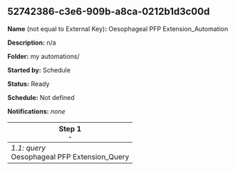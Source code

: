 ## 52742386-c3e6-909b-a8ca-0212b1d3c00d

**Name** (not equal to External Key)**:** Oesophageal PFP Extension_Automation

**Description:** n/a

**Folder:** my automations/

**Started by:** Schedule

**Status:** Ready

**Schedule:** Not defined

**Notifications:** _none_


| Step 1<br>_<small>-</small>_ |
| --- |
| _1.1: query_<br>Oesophageal PFP Extension_Query |

